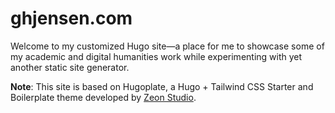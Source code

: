 # ghjensen.com

Welcome to my customized Hugo site—a place for me to showcase some of my academic and digital humanities work while experimenting with yet another static site generator. 

**Note**: This site is based on Hugoplate, a Hugo + Tailwind CSS Starter and Boilerplate theme developed by [Zeon Studio](https://zeon.studio/).